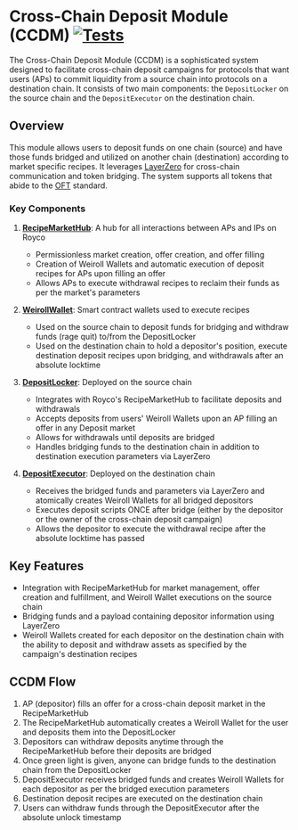 # Cross-Chain Deposit Module (CCDM) [![Tests](https://github.com/roycoprotocol/cross-chain-deposit-module/actions/workflows/test.yml/badge.svg)](https://github.com/roycoprotocol/cross-chain-deposit-module/actions/workflows/test.yml)

The Cross-Chain Deposit Module (CCDM) is a sophisticated system designed to facilitate cross-chain deposit campaigns for protocols that want users (APs) to commit liquidity from a source chain into protocols on a destination chain. It consists of two main components: the ```DepositLocker``` on the source chain and the ```DepositExecutor``` on the destination chain.

## Overview

This module allows users to deposit funds on one chain (source) and have those funds bridged and utilized on another chain (destination) according to market specific recipes. It leverages [LayerZero](https://layerzero.network) for cross-chain communication and token bridging. The system supports all tokens that abide to the [OFT](https://docs.layerzero.network/v2/home/token-standards/oft-standard) standard.

### Key Components

1. **[RecipeMarketHub](https://github.com/roycoprotocol/royco/blob/main/src/RecipeMarketHub.sol)**: A hub for all interactions between APs and IPs on Royco
   - Permissionless market creation, offer creation, and offer filling
   - Creation of Weiroll Wallets and automatic execution of deposit recipes for APs upon filling an offer
   - Allows APs to execute withdrawal recipes to reclaim their funds as per the market's parameters

1. **[WeirollWallet](https://github.com/roycoprotocol/royco/blob/main/src/WeirollWallet.sol)**: Smart contract wallets used to execute recipes
   - Used on the source chain to deposit funds for bridging and withdraw funds (rage quit) to/from the DepositLocker
   - Used on the destination chain to hold a depositor's position, execute destination deposit recipes upon bridging, and withdrawals after an absolute locktime

2. **[DepositLocker](https://github.com/roycoprotocol/cross-chain-deposit-module/blob/main/src/DepositLocker.sol)**: Deployed on the source chain
   - Integrates with Royco's RecipeMarketHub to facilitate deposits and withdrawals
   - Accepts deposits from users' Weiroll Wallets upon an AP filling an offer in any Deposit market
   - Allows for withdrawals until deposits are bridged
   - Handles bridging funds to the destination chain in addition to destination execution parameters via LayerZero

3. **[DepositExecutor](https://github.com/roycoprotocol/cross-chain-deposit-module/blob/main/src/DepositExecutor.sol)**: Deployed on the destination chain
   - Receives the bridged funds and parameters via LayerZero and atomically creates Weiroll Wallets for all bridged depositors
   - Executes deposit scripts ONCE after bridge (either by the depositor or the owner of the cross-chain deposit campaign)
   - Allows the depositor to execute the withdrawal recipe after the absolute locktime has passed

## Key Features

- Integration with RecipeMarketHub for market management, offer creation and fulfillment, and Weiroll Wallet executions on the source chain
- Bridging funds and a payload containing depositor information using LayerZero
- Weiroll Wallets created for each depositor on the destination chain with the ability to deposit and withdraw assets as specified by the campaign's destination recipes

## CCDM Flow
1. AP (depositor) fills an offer for a cross-chain deposit market in the RecipeMarketHub
2. The RecipeMarketHub automatically creates a Weiroll Wallet for the user and deposits them into the DepositLocker
3. Depositors can withdraw deposits anytime through the RecipeMarketHub before their deposits are bridged
4. Once green light is given, anyone can bridge funds to the destination chain from the DepositLocker
5. DepositExecutor receives bridged funds and creates Weiroll Wallets for each depositor as per the bridged execution parameters
6. Destination deposit recipes are executed on the destination chain
7. Users can withdraw funds through the DepositExecutor after the absolute unlock timestamp
